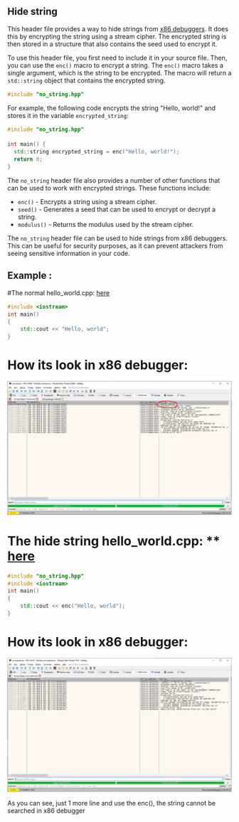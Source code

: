 ## Hide string

This header file provides a way to hide strings from [x86 debuggers](https://github.com/x64dbg/x64dbg). It does this by encrypting the string using a stream cipher. The encrypted string is then stored in a structure that also contains the seed used to encrypt it.

To use this header file, you first need to include it in your source file. Then, you can use the `enc()` macro to encrypt a string. The `enc()` macro takes a single argument, which is the string to be encrypted. The macro will return a `std::string` object that contains the encrypted string.

```c++
#include "no_string.hpp"
```

For example, the following code encrypts the string "Hello, world!" and stores it in the variable `encrypted_string`:

```c++
#include "no_string.hpp"

int main() {
  std::string encrypted_string = enc("Hello, world!");
  return 0;
}
```

The `no_string` header file also provides a number of other functions that can be used to work with encrypted strings. These functions include:

-   `enc()` - Encrypts a string using a stream cipher.
-   `seed()` - Generates a seed that can be used to encrypt or decrypt a string.
-   `modulus()` - Returns the modulus used by the stream cipher.

The `no_string` header file can be used to hide strings from x86 debuggers. This can be useful for security purposes, as it can prevent attackers from seeing sensitive information in your code.


## Example :

#The normal hello_world.cpp: [here](https://github.com/tmih06/Hide-string-from-x86-debugger/blob/main/example/normal.cpp)
```c++
#include <iostream>
int main()
{
    std::cout << "Hello, world";
}
```
# How its look in x86 debugger:
![](https://github.com/tmih06/Hide-string-from-x86-debugger/blob/main/img/How%20does%20it%20look%20without%20encrypt.png)

# The hide string hello_world.cpp: **  [here](https://github.com/tmih06/Hide-string-from-x86-debugger/blob/main/example/encrypted.cpp)
```c++
#include "no_string.hpp"
#include <iostream>
int main()
{
    std::cout << enc("Hello, world");
}
```
# How its look in x86 debugger:
![](https://github.com/tmih06/Hide-string-from-x86-debugger/blob/main/img/hide%20string.png)

As you can see, just 1 more line and use the enc(), the string cannot be searched in x86 debugger
